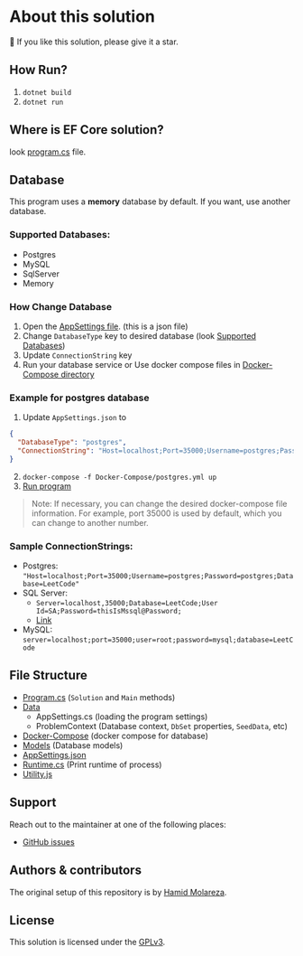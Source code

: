 # About this solution

🌟 If you like this solution, please give it a star.

## How Run?

1. `dotnet build`
2. `dotnet run`

## Where is EF Core solution?

look [program.cs](Program.cs) file.

## Database

This program uses a **memory** database by default. If you want, use another database.

### Supported Databases:

- Postgres
- MySQL
- SqlServer
- Memory

### How Change Database

1. Open the [AppSettings file](AppSettings.json). (this is a json file)
2. Change `DatabaseType` key to desired database (look [Supported Databases](#supported-databases))
3. Update `ConnectionString` key
4. Run your database service or Use docker compose files in [Docker-Compose directory](Docker-Compose)

### Example for postgres database

1. Update `AppSettings.json` to
```json
{
  "DatabaseType": "postgres",
  "ConnectionString": "Host=localhost;Port=35000;Username=postgres;Password=postgres;Database=LeetCode"
}
```
2. `docker-compose -f Docker-Compose/postgres.yml up`
3. [Run program](#how-run)

> Note: If necessary, you can change the desired docker-compose file information. For example, port 35000 is used by default, which you can change to another number.

### Sample ConnectionStrings:

- Postgres:
`"Host=localhost;Port=35000;Username=postgres;Password=postgres;Database=LeetCode"`
- SQL Server:
  - `Server=localhost,35000;Database=LeetCode;User Id=SA;Password=thisIsMssql@Password;`
  - [Link](https://www.connectionstrings.com/sql-server/)
- MySQL: 
`server=localhost;port=35000;user=root;password=mysql;database=LeetCode`


## File Structure

- [Program.cs](Program.cs) (`Solution` and `Main` methods)
- [Data](Data)
  - AppSettings.cs (loading the program settings)
  - ProblemContext (Database context, `DbSet` properties, `SeedData`, etc)
- [Docker-Compose](Docker-Compose) (docker compose for database)
- [Models](Models) (Database models)
- [AppSettings.json](AppSettings.json)
- [Runtime.cs](RunTime.cs) (Print runtime of process)
- [Utility.js](Utility.cs)

## Support

Reach out to the maintainer at one of the following places:

- [GitHub issues](https://github.com/HamidMolareza/LeetCode/issues/new?assignees=&labels=question&template=04_SUPPORT_QUESTION.md&title=support%3A+)

## Authors & contributors

The original setup of this repository is by [Hamid Molareza](https://github.com/HamidMolareza).

## License

This solution is licensed under the [GPLv3](https://choosealicense.com/licenses/gpl-3.0/).